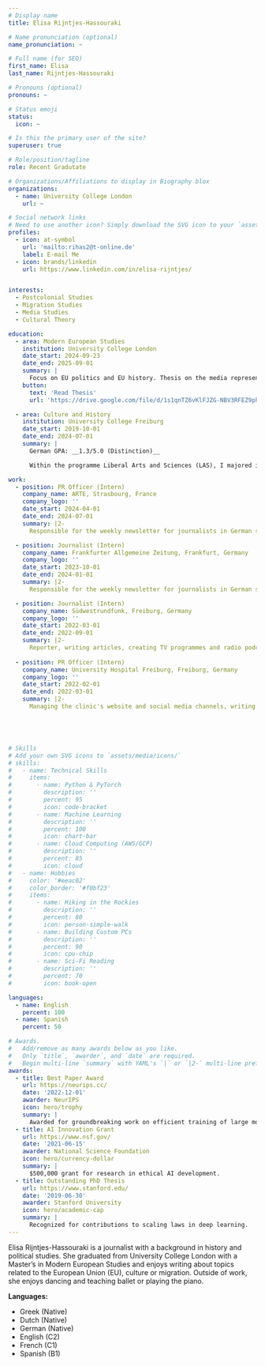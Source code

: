 ```yaml
---
# Display name
title: Elisa Rijntjes-Hassouraki

# Name pronunciation (optional)
name_pronunciation: ~

# Full name (for SEO)
first_name: Elisa
last_name: Rijntjes-Hassouraki

# Pronouns (optional)
pronouns: ~

# Status emoji
status:
  icon: ~

# Is this the primary user of the site?
superuser: true

# Role/position/tagline
role: Recent Gradutate

# Organizations/Affiliations to display in Biography blox
organizations:
  - name: University College London
    url: ~

# Social network links
# Need to use another icon? Simply download the SVG icon to your `assets/media/icons/` folder.
profiles:
  - icon: at-symbol
    url: 'mailto:rihas2@t-online.de'
    label: E-mail Me
  - icon: brands/linkedin
    url: https://www.linkedin.com/in/elisa-rijntjes/


interests:
  - Postcolonial Studies
  - Migration Studies
  - Media Studies
  - Cultural Theory

education:
  - area: Modern European Studies
    institution: University College London
    date_start: 2024-09-23
    date_end: 2025-09-01
    summary: |
      Focus on EU politics and EU history. Thesis on the media representation of the EU Covid-19 Recovery Fund in the Dutch and Greek media.
    button:
      text: 'Read Thesis'
      url: 'https://drive.google.com/file/d/1s1qnTZ6vKlFJZG-NBV3RFEZ9phWn0czF/view?usp=sharing'

  - area: Culture and History
    institution: University College Freiburg
    date_start: 2019-10-01
    date_end: 2024-07-01
    summary: |
      German GPA: __1.3/5.0 (Distinction)__

      Within the programme Liberal Arts and Sciences (LAS), I majored in Culture and History on media theory, postcolonial history and EU governance.

work:
  - position: PR Officer (Intern)
    company_name: ARTE, Strasbourg, France
    company_logo: ''
    date_start: 2024-04-01
    date_end: 2024-07-01
    summary: |2-
      Responsible for the weekly newsletter for journalists in German speaking countries, writing articles for the website, SEO responsibilities, promoting ARTE events, writing and editing press portfolios and media kits for journalists.

  - position: Journalist (Intern)
    company_name: Frankfurter Allgemeine Zeitung, Frankfurt, Germany
    company_logo: ''
    date_start: 2023-10-01
    date_end: 2024-01-01
    summary: |2-
      Responsible for the weekly newsletter for journalists in German speaking countries, writing articles for the ARTE website, SEO responsibilities, promoting ARTE events, writing and editing press portfolios and media kits for journalists.

  - position: Journalist (Intern)
    company_name: Südwestrundfunk, Freiburg, Germany
    company_logo: ''
    date_start: 2022-03-01
    date_end: 2022-09-01
    summary: |2-
      Reporter, writing articles, creating TV programmes and radio podcasts (multimedia journalism)
  
  - position: PR Officer (Intern)
    company_name: University Hospital Freiburg, Freiburg, Germany
    company_logo: ''
    date_start: 2022-02-01
    date_end: 2022-03-01
    summary: |2-
      Managing the clinic's website and social media channels, writing and editing medical articles.





# Skills
# Add your own SVG icons to `assets/media/icons/`
# skills:
#   - name: Technical Skills
#     items:
#       - name: Python & PyTorch
#         description: ''
#         percent: 95
#         icon: code-bracket
#       - name: Machine Learning
#         description: ''
#         percent: 100
#         icon: chart-bar
#       - name: Cloud Computing (AWS/GCP)
#         description: ''
#         percent: 85
#         icon: cloud
#   - name: Hobbies
#     color: '#eeac02'
#     color_border: '#f0bf23'
#     items:
#       - name: Hiking in the Rockies
#         description: ''
#         percent: 80
#         icon: person-simple-walk
#       - name: Building Custom PCs
#         description: ''
#         percent: 90
#         icon: cpu-chip
#       - name: Sci-Fi Reading
#         description: ''
#         percent: 70
#         icon: book-open

languages:
  - name: English
    percent: 100
  - name: Spanish
    percent: 50

# Awards.
#   Add/remove as many awards below as you like.
#   Only `title`, `awarder`, and `date` are required.
#   Begin multi-line `summary` with YAML's `|` or `|2-` multi-line prefix and indent 2 spaces below.
awards:
  - title: Best Paper Award
    url: https://neurips.cc/
    date: '2022-12-01'
    awarder: NeurIPS
    icon: hero/trophy
    summary: |
      Awarded for groundbreaking work on efficient training of large models.
  - title: AI Innovation Grant
    url: https://www.nsf.gov/
    date: '2021-06-15'
    awarder: National Science Foundation
    icon: hero/currency-dollar
    summary: |
      $500,000 grant for research in ethical AI development.
  - title: Outstanding PhD Thesis
    url: https://www.stanford.edu/
    date: '2019-06-30'
    awarder: Stanford University
    icon: hero/academic-cap
    summary: |
      Recognized for contributions to scaling laws in deep learning.
---
```


Elisa Rijntjes-Hassouraki is a journalist with a background in history and political studies. She graduated from University College London with a Master’s in Modern European Studies and enjoys writing about topics related to the European Union (EU), culture or migration. Outside of work, she enjoys dancing and teaching ballet or playing the piano.

__Languages:__
- Greek (Native)
- Dutch (Native)
- German (Native)
- English (C2)
- French (C1)
- Spanish (B1)


